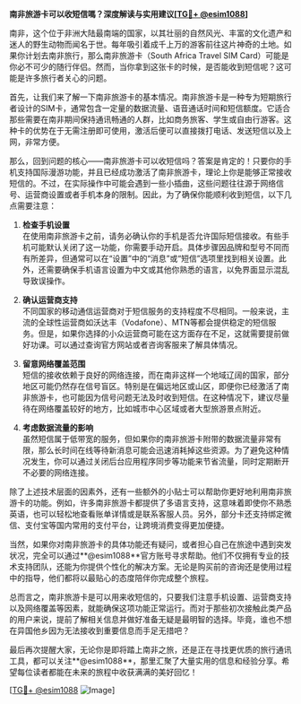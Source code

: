 **南非旅游卡可以收短信嗎？深度解读与实用建议[[TG💪+ @esim1088](https://t.me/s/esim1088)]**

南非，这个位于非洲大陆最南端的国家，以其壮丽的自然风光、丰富的文化遗产和迷人的野生动物而闻名于世。每年吸引着成千上万的游客前往这片神奇的土地。如果你计划去南非旅行，那么南非旅游卡（South Africa Travel SIM Card）可能是你必不可少的随行伴侣。然而，当你拿到这张卡的时候，是否能收到短信呢？这可能是许多旅行者关心的问题。

首先，让我们来了解一下南非旅游卡的基本情况。南非旅游卡是一种专为短期旅行者设计的SIM卡，通常包含一定量的数据流量、语音通话时间和短信额度。它适合那些需要在南非期间保持通讯畅通的人群，比如商务旅客、学生或自由行游客。这种卡的优势在于无需注册即可使用，激活后便可以直接拨打电话、发送短信以及上网，非常方便。

那么，回到问题的核心——南非旅游卡可以收短信吗？答案是肯定的！只要你的手机支持国际漫游功能，并且已经成功激活了南非旅游卡，理论上你是能够正常接收短信的。不过，在实际操作中可能会遇到一些小插曲，这些问题往往源于网络信号、运营商设置或者手机本身的限制。因此，为了确保你能顺利收到短信，以下几点需要注意：

1. **检查手机设置**  
   在使用南非旅游卡之前，请务必确认你的手机是否允许国际短信接收。有些手机可能默认关闭了这一功能，你需要手动开启。具体步骤因品牌和型号不同而有所差异，但通常可以在“设置”中的“消息”或“短信”选项里找到相关设置。此外，还需要确保手机语言设置为中文或其他你熟悉的语言，以免界面显示混乱导致误操作。

2. **确认运营商支持**  
   不同国家的移动通信运营商对于短信服务的支持程度不尽相同。一般来说，主流的全球性运营商如沃达丰（Vodafone）、MTN等都会提供稳定的短信服务。但是，如果你选择的小众运营商可能在这方面存在不足，这就需要提前做好功课。可以通过查询官方网站或者咨询客服来了解具体情况。

3. **留意网络覆盖范围**  
   短信的接收依赖于良好的网络连接，而在南非这样一个地域辽阔的国家，部分地区可能仍然存在信号盲区。特别是在偏远地区或山区，即便你已经激活了南非旅游卡，也可能因为信号问题无法及时收到短信。在这种情况下，建议尽量待在网络覆盖较好的地方，比如城市中心区域或者大型旅游景点附近。

4. **考虑数据流量的影响**  
   虽然短信属于低带宽的服务，但如果你的南非旅游卡附带的数据流量非常有限，那么长时间在线等待新消息可能会迅速消耗掉这些资源。为了避免这种情况发生，你可以通过关闭后台应用程序同步等功能来节省流量，同时定期断开不必要的网络连接。

除了上述技术层面的因素外，还有一些额外的小贴士可以帮助你更好地利用南非旅游卡的功能。例如，许多南非旅游卡都提供了多语言支持，这意味着即使你不熟悉英语，也可以轻松地查看账单详情或是联系客服人员。另外，部分卡还支持绑定微信、支付宝等国内常用的支付平台，让跨境消费变得更加便捷。

当然，如果你对南非旅游卡的具体功能还有疑问，或者担心自己在旅途中遇到突发状况，完全可以通过**@esim1088**官方账号寻求帮助。他们不仅拥有专业的技术支持团队，还能为你提供个性化的解决方案。无论是购买前的咨询还是使用过程中的指导，他们都将以最贴心的态度陪伴你完成整个旅程。

总而言之，南非旅游卡是可以用来收短信的，只要我们注意手机设置、运营商支持以及网络覆盖等因素，就能确保这项功能正常运行。而对于那些初次接触此类产品的用户来说，提前了解相关信息并做好准备无疑是最明智的选择。毕竟，谁也不想在异国他乡因为无法接收到重要信息而手足无措吧？

最后再次提醒大家，无论你是即将踏上南非之旅，还是正在寻找更优质的旅行通讯工具，都可以关注**@esim1088**，那里汇聚了大量实用的信息和经验分享。希望每位读者都能在未来的旅程中收获满满的美好回忆！

[[TG💪+ @esim1088](https://t.me/s/esim1088) ![Image](https://i.postimg.cc/4NQfJmqS/Snipaste-2025-05-13-00-14-12.png)]